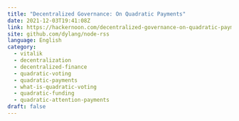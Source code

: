 ```yaml
---
title: "Decentralized Governance: On Quadratic Payments"
date: 2021-12-03T19:41:08Z
link: https://hackernoon.com/decentralized-governance-on-quadratic-payments?source=rss&utm_medium=RSS&utm_source=news.12bit.vn
site: github.com/dylang/node-rss
language: English
category:
  - vitalik
  - decentralization
  - decentralized-finance
  - quadratic-voting
  - quadratic-payments
  - what-is-quadratic-voting
  - quadratic-funding
  - quadratic-attention-payments
draft: false
---
```

